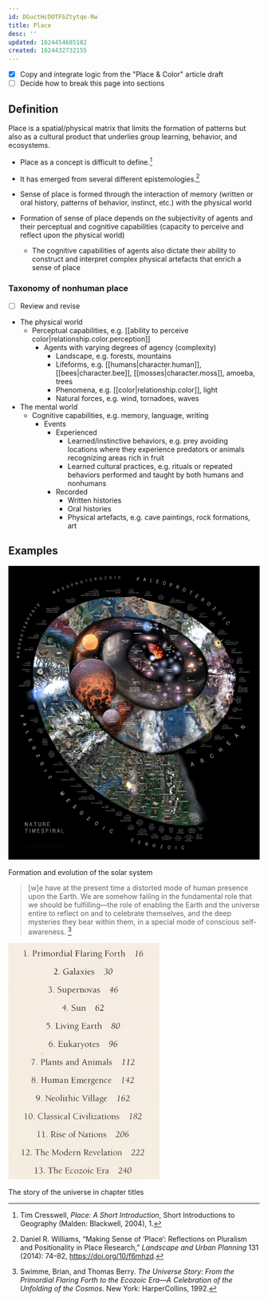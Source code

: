```yaml
---
id: DGuctHcDOTFbZtytqe-Rw
title: Place
desc: ''
updated: 1624454685182
created: 1624432732155
---
```


- [x] Copy and integrate logic from the "Place & Color" article draft
- [ ] Decide how to break this page into sections

## Definition

Place is a spatial/physical matrix that limits the formation of patterns but also as a cultural product that underlies group learning, behavior, and ecosystems.

- Place as a concept is difficult to define.[^1]
- It has emerged from several different epistemologies.[^2]

- Sense of place is formed through the interaction of memory (written or oral history, patterns of behavior, instinct, etc.) with the physical world
- Formation of sense of place depends on the subjectivity of agents and their perceptual and cognitive capabilities (capacity to perceive and reflect upon the physical world)
  - The cognitive capabilities of agents also dictate their ability to construct and interpret complex physical artefacts that enrich a sense of place

### Taxonomy of nonhuman place

- [ ] Review and revise

- The physical world
  - Perceptual capabilities, e.g. [[ability to perceive color|relationship.color.perception]]
    - Agents with varying degrees of agency (complexity)
      - Landscape, e.g. forests, mountains
      - Lifeforms, e.g. [[humans|character.human]], [[bees|character.bee]], [[mosses|character.moss]], amoeba, trees
      - Phenomena, e.g. [[color|relationship.color]], light
      - Natural forces, e.g. wind, tornadoes, waves
- The mental world
  - Cognitive capabilities, e.g. memory, language, writing
    - Events
      - Experienced
        - Learned/instinctive behaviors, e.g. prey avoiding locations where they experience predators or animals recognizing areas rich in fruit
        - Learned cultural practices, e.g. rituals or repeated behaviors performed and taught by both humans and nonhumans
      - Recorded
        - Written histories
        - Oral histories
        - Physical artefacts, e.g. cave paintings, rock formations, art

## Examples

![Formation of the solar system](/assets/images/2021-06-23-22-38-13.png)

Formation and evolution of the solar system

>[w]e have at the present time a distorted mode of human presence upon the Earth. We are somehow failing in the fundamental role that we should be fulfilling—the role of enabling the Earth and the universe entire to reflect on and to celebrate themselves, and the deep mysteries they bear within them, in a special mode of conscious self-awareness. [^3]

![The story of the universe in chapter titles](/assets/images/2021-06-23-23-10-44.png)

The story of the universe in chapter titles

[^1]: Tim Cresswell, *Place: A Short Introduction*, Short Introductions to Geography (Malden: Blackwell, 2004), 1.
[^2]: Daniel R. Williams, “Making Sense of ‘Place’: Reflections on Pluralism and Positionality in Place Research,” *Landscape and Urban Planning* 131 (2014): 74–82, https://doi.org/10/f6mhzd.
[^3]: Swimme, Brian, and Thomas Berry. _The Universe Story: From the Primordial Flaring Forth to the Ecozoic Era—A Celebration of the Unfolding of the Cosmos_. New York: HarperCollins, 1992.